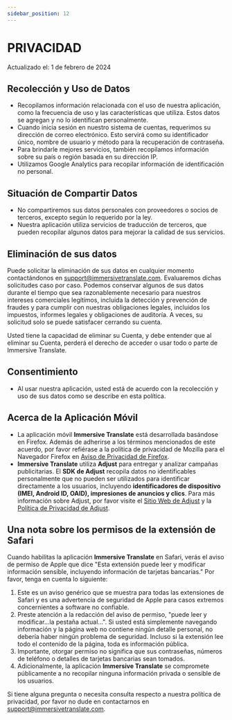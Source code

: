 ```yaml
---
sidebar_position: 12
---
```


# PRIVACIDAD

Actualizado el: 1 de febrero de 2024
## Recolección y Uso de Datos

- Recopilamos información relacionada con el uso de nuestra aplicación, como la frecuencia de uso y las características que utiliza. Estos datos se agregan y no lo identifican personalmente.
- Cuando inicia sesión en nuestro sistema de cuentas, requerimos su dirección de correo electrónico. Esto servirá como su identificador único, nombre de usuario y método para la recuperación de contraseña.
- Para brindarle mejores servicios, también recopilamos información sobre su país o región basada en su dirección IP.
- Utilizamos Google Analytics para recopilar información de identificación no personal.

## Situación de Compartir Datos

- No compartiremos sus datos personales con proveedores o socios de terceros, excepto según lo requerido por la ley.
- Nuestra aplicación utiliza servicios de traducción de terceros, que pueden recopilar algunos datos para mejorar la calidad de sus servicios.

## Eliminación de sus datos

Puede solicitar la eliminación de sus datos en cualquier momento contactándonos en support@immersivetranslate.com. Evaluaremos dichas solicitudes caso por caso. Podemos conservar algunos de sus datos durante el tiempo que sea razonablemente necesario para nuestros intereses comerciales legítimos, incluida la detección y prevención de fraudes y para cumplir con nuestras obligaciones legales, incluidos los impuestos, informes legales y obligaciones de auditoría. A veces, su solicitud solo se puede satisfacer cerrando su cuenta.

Usted tiene la capacidad de eliminar su Cuenta, y debe entender que al eliminar su Cuenta, perderá el derecho de acceder o usar todo o parte de Immersive Translate.

## Consentimiento
- Al usar nuestra aplicación, usted está de acuerdo con la recolección y uso de sus datos como se describe en esta política.

## Acerca de la Aplicación Móvil
- La aplicación móvil **Immersive Translate** está desarrollada basándose en Firefox. Además de adherirse a los términos mencionados de este acuerdo, por favor refiérase a la política de privacidad de Mozilla para el Navegador Firefox en [Aviso de Privacidad de Firefox](https://www.mozilla.org/privacy/firefox/).
- **Immersive Translate** utiliza **Adjust** para entregar y analizar campañas publicitarias. El **SDK de Adjust** recopila datos no identificables personalmente que no pueden ser utilizados para identificar directamente a los usuarios, incluyendo **identificadores de dispositivo (IMEI, Android ID, OAID), impresiones de anuncios y clics**. Para más información sobre Adjust, por favor visite el [Sitio Web de Adjust](https://www.adjust.com/) y la [Política de Privacidad de Adjust](https://www.adjust.com/terms/privacy-policy/).

## Una nota sobre los permisos de la extensión de Safari
Cuando habilitas la aplicación **Immersive Translate** en Safari, verás el aviso de permiso de Apple que dice "Esta extensión puede leer y modificar información sensible, incluyendo información de tarjetas bancarias."
Por favor, tenga en cuenta lo siguiente:
  1. Este es un aviso genérico que se muestra para todas las extensiones de Safari y es una advertencia de seguridad de Apple para casos extremos concernientes a software no confiable.
  2. Preste atención a la redacción del aviso de permiso, "puede leer y modificar...la pestaña actual...". Si usted está simplemente navegando información y la página web no contiene ningún detalle personal, no debería haber ningún problema de seguridad. Incluso si la extensión lee todo el contenido de la página, toda es información pública.
  3. Importante, otorgar permiso no significa que sus contraseñas, números de teléfono o detalles de tarjetas bancarias sean tomados.
  4. Adicionalmente, la aplicación **Immersive Translate** se compromete públicamente a no recopilar ninguna información privada o sensible de los usuarios.

Si tiene alguna pregunta o necesita consulta respecto a nuestra política de privacidad, por favor no dude en contactarnos en support@immersivetranslate.com.